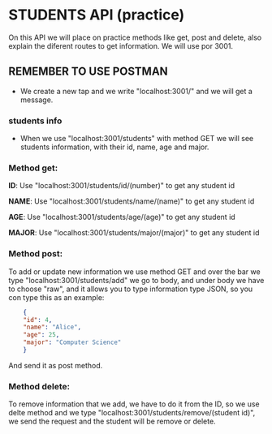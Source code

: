 # STUDENTS API (practice)

On this API we will place on practice methods like get, post and delete, also explain the diferent routes to get information.
We will use por 3001.


## REMEMBER TO USE POSTMAN

- We create a new tap and we write "localhost:3001/" and we will get a message.

### students info

- When we use "localhost:3001/students" with method GET we will see students information, with their id, name, age and major.

### Method get:

**ID**: Use "localhost:3001/students/id/(number)" to get any student id

**NAME**: Use "localhost:3001/students/name/(name)" to get any student id

**AGE**: Use "localhost:3001/students/age/(age)" to get any student id

**MAJOR**: Use "localhost:3001/students/major/(major)" to get any student id

### Method post:

To add or update new information we use method GET and over the bar we type "localhost:3001/students/add" we go to body, and under body we have to choose "raw", and it allows you to type information type JSON, so you con type this as an example:

```json
    {
    "id": 4,
    "name": "Alice",
    "age": 25,
    "major": "Computer Science"
    }
```

And send it as post method.

### Method delete:

To remove information that we add, we have to do it from the ID, so we use delte method and we type "localhost:3001/students/remove/(student id)", we send the request and the student will be remove or delete.